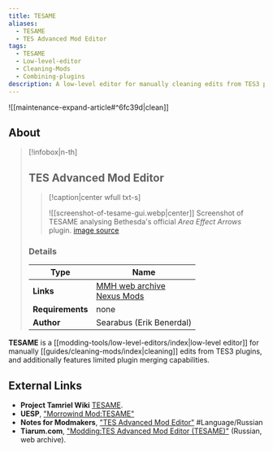 ```yaml
---
title: TESAME
aliases:
  - TESAME
  - TES Advanced Mod Editor
tags:
  - TESAME
  - Low-level-editor
  - Cleaning-Mods
  - Combining-plugins
description: A low-level editor for manually cleaning edits from TES3 plugins, and additionally features limited plugin merging capabilities.
---
```


![[maintenance-expand-article#^6fc39d|clean]]

## About

> [!infobox|n-th]
> 
> ## TES Advanced Mod Editor
> 
> > [!caption|center wfull txt-s]
> > 
> > ![[screenshot-of-tesame-gui.webp|center]]
> > Screenshot of TESAME analysing Bethesda's official _Area Effect Arrows_ plugin.
> > [image source](https://staticdelivery.nexusmods.com/mods/100/images/50810/50810-1645632971-1207342170.jpeg)
> 
> ### Details
> 
> | Type | Name |
> | --- | --- |
> | **Links** | [MMH web archive](https://web.archive.org/web/20221002140511/http://mw.modhistory.com/download-95-5289)<br>[Nexus Mods](https://www.nexusmods.com/morrowind/mods/50810) |
> | **Requirements** | none |
> | **Author** | Searabus (Erik Benerdal) |

**TESAME** is a [[modding-tools/low-level-editors/index|low-level editor]] for manually [[guides/cleaning-mods/index|cleaning]] edits from TES3 plugins, and additionally features limited plugin merging capabilities.

## External Links

- **Project Tamriel Wiki** [TESAME](https://wiki.project-tamriel.com/wiki/TESAME).
- **UESP**, ["Morrowind Mod:TESAME"](https://en.m.uesp.net/wiki/Morrowind_Mod:TESAME)
- **Notes for Modmakers**, ["TES Advanced Mod Editor"](https://morrowind-nif.github.io/Notes_RU/tes_advanced_mod_editor.htm) #Language/Russian
- **Tiarum.com**, ["Modding:TES Advanced Mod Editor (TESAME)"](https://web.archive.org/web/20180809031619/http://tiarum.com/wiki/Modding:TES_Advanced_Mod_Editor_(TESAME)) (Russian, web archive).